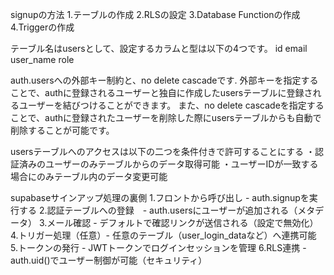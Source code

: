 signupの方法
1.テーブルの作成
2.RLSの設定
3.Database Functionの作成
4.Triggerの作成


テーブル名はusersとして、設定するカラムと型は以下の4つです。
id
email
user_name
role

auth.usersへの外部キー制約と、no delete cascadeです.
外部キーを指定することで、authに登録されるユーザーと独自に作成したusersテーブルに登録されるユーザーを結びつけることができます。
また、no delete cascadeを指定することで、authに登録されたユーザーを削除した際にusersテーブルからも自動で削除することが可能です。


usersテーブルへのアクセスは以下の二つを条件付きで許可することにする
・認証済みのユーザーのみテーブルからのデータ取得可能
・ユーザーIDが一致する場合にのみテーブル内のデータ変更可能

supabaseサインアップ処理の裏側
1.フロントから呼び出し - auth.signupを実行する
2.認証テーブルへの登録　- auth.usersにユーザーが追加される（メタデータ）
3.メール確認 - デフォルトで確認リンクが送信される（設定で無効化）
4.トリガー処理（任意）- 任意のテーブル（user_login_dataなど）へ連携可能
5.トークンの発行 - JWTトークンでログインセッションを管理
6.RLS連携 - auth.uid()でユーザー制御が可能（セキュリティ）
